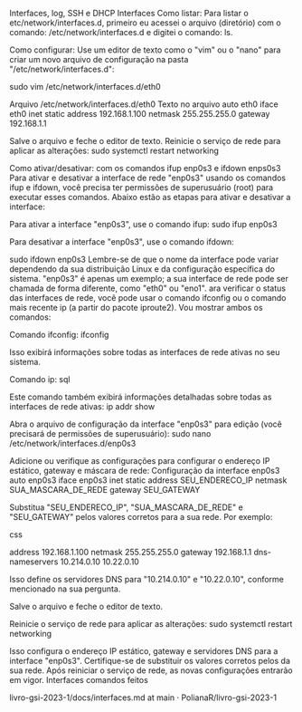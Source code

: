 Interfaces, log, SSH e DHCP
Interfaces
Como listar: Para listar o etc/network/interfaces.d, primeiro eu acessei o arquivo (diretório) com o comando: /etc/network/interfaces.d e digitei o comando: ls.

Como configurar:
Use um editor de texto como o "vim" ou o "nano" para criar um novo arquivo de configuração na pasta "/etc/network/interfaces.d":

sudo vim /etc/network/interfaces.d/eth0

Arquivo /etc/network/interfaces.d/eth0
Texto no arquivo
auto eth0 iface eth0 inet static address 192.168.1.100 netmask 255.255.255.0 gateway 192.168.1.1

Salve o arquivo e feche o editor de texto.
Reinicie o serviço de rede para aplicar as alterações:
sudo systemctl restart networking

Como ativar/desativar: com os comandos ifup enp0s3 e ifdown enps0s3
Para ativar e desativar a interface de rede "enp0s3" usando os comandos ifup e ifdown, você precisa ter permissões de superusuário (root) para executar esses comandos. Abaixo estão as etapas para ativar e desativar a interface:

Para ativar a interface "enp0s3", use o comando ifup:
sudo ifup enp0s3

Para desativar a interface "enp0s3", use o comando ifdown:

sudo ifdown enp0s3
Lembre-se de que o nome da interface pode variar dependendo da sua distribuição Linux e da configuração específica do sistema. "enp0s3" é apenas um exemplo; a sua interface de rede pode ser chamada de forma diferente, como "eth0" ou "eno1". ara verificar o status das interfaces de rede, você pode usar o comando ifconfig ou o comando mais recente ip (a partir do pacote iproute2). Vou mostrar ambos os comandos:

Comando ifconfig:
ifconfig

Isso exibirá informações sobre todas as interfaces de rede ativas no seu sistema.

Comando ip:
sql

Este comando também exibirá informações detalhadas sobre todas as interfaces de rede ativas:
ip addr show

Abra o arquivo de configuração da interface "enp0s3" para edição (você precisará de permissões de superusuário):
sudo nano /etc/network/interfaces.d/enp0s3

Adicione ou verifique as configurações para configurar o endereço IP estático, gateway e máscara de rede:
Configuração da interface enp0s3
auto enp0s3 iface enp0s3 inet static address SEU_ENDERECO_IP netmask SUA_MASCARA_DE_REDE gateway SEU_GATEWAY

Substitua "SEU_ENDERECO_IP", "SUA_MASCARA_DE_REDE" e "SEU_GATEWAY" pelos valores corretos para a sua rede. Por exemplo:

css

address 192.168.1.100 netmask 255.255.255.0 gateway 192.168.1.1 dns-nameservers 10.214.0.10 10.22.0.10

Isso define os servidores DNS para "10.214.0.10" e "10.22.0.10", conforme mencionado na sua pergunta.

Salve o arquivo e feche o editor de texto.

Reinicie o serviço de rede para aplicar as alterações:
sudo systemctl restart networking

Isso configura o endereço IP estático, gateway e servidores DNS para a interface "enp0s3". Certifique-se de substituir os valores corretos pelos da sua rede. Após reiniciar o serviço de rede, as novas configurações entrarão em vigor.
Interfaces comandos feitos

livro-gsi-2023-1/docs/interfaces.md at main · PolianaR/livro-gsi-2023-1
